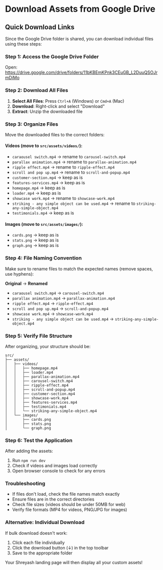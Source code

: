 # Download Assets from Google Drive

## Quick Download Links

Since the Google Drive folder is shared, you can download individual files using these steps:

### Step 1: Access the Google Drive Folder
Open: https://drive.google.com/drive/folders/11bKBEmKPnk3CEuGB_L2DuuQSOJrmDiMo

### Step 2: Download All Files
1. **Select All Files**: Press `Ctrl+A` (Windows) or `Cmd+A` (Mac)
2. **Download**: Right-click and select "Download"
3. **Extract**: Unzip the downloaded file

### Step 3: Organize Files

Move the downloaded files to the correct folders:

#### Videos (move to `src/assets/videos/`):
- `caraousel switch.mp4` → rename to `carousel-switch.mp4`
- `parallax animation.mp4` → rename to `parallax-animation.mp4`
- `ripple effect.mp4` → rename to `ripple-effect.mp4`
- `scroll and pop up.mp4` → rename to `scroll-and-popup.mp4`
- `customer-section.mp4` → keep as is
- `features-services.mp4` → keep as is
- `homepage.mp4` → keep as is
- `loader.mp4` → keep as is
- `showcase work.mp4` → rename to `showcase-work.mp4`
- `striking - any simple object can be used.mp4` → rename to `striking-any-simple-object.mp4`
- `testimonials.mp4` → keep as is

#### Images (move to `src/assets/images/`):
- `cards.png` → keep as is
- `stats.png` → keep as is
- `graph.png` → keep as is

### Step 4: File Naming Convention
Make sure to rename files to match the expected names (remove spaces, use hyphens):

**Original** → **Renamed**
- `caraousel switch.mp4` → `carousel-switch.mp4`
- `parallax animation.mp4` → `parallax-animation.mp4`
- `ripple effect.mp4` → `ripple-effect.mp4`
- `scroll and pop up.mp4` → `scroll-and-popup.mp4`
- `showcase work.mp4` → `showcase-work.mp4`
- `striking - any simple object can be used.mp4` → `striking-any-simple-object.mp4`

### Step 5: Verify File Structure
After organizing, your structure should be:

```
src/
├── assets/
│   ├── videos/
│   │   ├── homepage.mp4
│   │   ├── loader.mp4
│   │   ├── parallax-animation.mp4
│   │   ├── carousel-switch.mp4
│   │   ├── ripple-effect.mp4
│   │   ├── scroll-and-popup.mp4
│   │   ├── customer-section.mp4
│   │   ├── showcase-work.mp4
│   │   ├── features-services.mp4
│   │   ├── testimonials.mp4
│   │   └── striking-any-simple-object.mp4
│   └── images/
│       ├── cards.png
│       ├── stats.png
│       └── graph.png
```

### Step 6: Test the Application
After adding the assets:
1. Run `npm run dev`
2. Check if videos and images load correctly
3. Open browser console to check for any errors

### Troubleshooting
- If files don't load, check the file names match exactly
- Ensure files are in the correct directories
- Check file sizes (videos should be under 50MB for web)
- Verify file formats (MP4 for videos, PNG/JPG for images)

### Alternative: Individual Download
If bulk download doesn't work:
1. Click each file individually
2. Click the download button (↓) in the top toolbar
3. Save to the appropriate folder

Your Shreyash landing page will then display all your custom assets!
